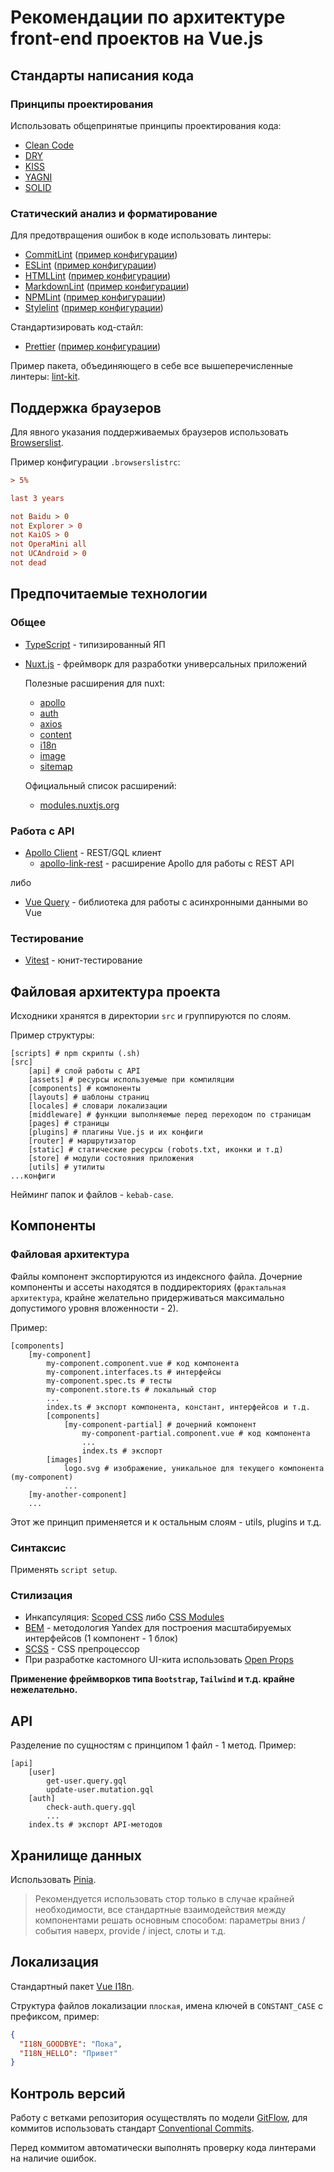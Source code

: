# Рекомендации по архитектуре front-end проектов на Vue.js

## Стандарты написания кода

### Принципы проектирования

Использовать общепринятые принципы проектирования кода:

- [Clean Code](https://github.com/devSchacht/clean-code-javascript)
- [DRY](https://web-creator.ru/articles/dry)
- [KISS](https://web-creator.ru/articles/kiss)
- [YAGNI](https://web-creator.ru/articles/yagni)
- [SOLID](https://web-creator.ru/articles/solid)

### Статический анализ и форматирование

Для предотвращения ошибок в коде использовать линтеры:

- [CommitLint](https://commitlint.js.org/)
  ([пример конфигурации](https://github.com/alex-lit/config-commitlint))
- [ESLint](https://eslint.org/)
  ([пример конфигурации](https://github.com/alex-lit/config-eslint))
- [HTMLLint](https://github.com/linthtml/linthtml)
  ([пример конфигурации](https://github.com/alex-lit/config-htmllint))
- [MarkdownLint](https://github.com/DavidAnson/markdownlint)
  ([пример конфигурации](https://github.com/alex-lit/config-markdownlint))
- [NPMLint](https://github.com/tclindner/npm-package-json-lint)
  ([пример конфигурации](https://github.com/alex-lit/config-npmlint))
- [Stylelint](https://stylelint.io/)
  ([пример конфигурации](https://github.com/alex-lit/config-stylelint))

Стандартизировать код-стайл:

- [Prettier](https://prettier.io/)
  ([пример конфигурации](https://github.com/alex-lit/config-prettier))

Пример пакета, объединяющего в себе все вышеперечисленные линтеры:
[lint-kit](https://github.com/alex-lit/lint-kit).

## Поддержка браузеров

Для явного указания поддерживаемых браузеров использовать
[Browserslist](https://github.com/browserslist/browserslist).

Пример конфигурации `.browserslistrc`:

```ini
> 5%

last 3 years

not Baidu > 0
not Explorer > 0
not KaiOS > 0
not OperaMini all
not UCAndroid > 0
not dead
```

## Предпочитаемые технологии

### Общее

- [TypeScript](http://www.typescriptlang.org/) - типизированный ЯП
- [Nuxt.js](https://nuxtjs.org/) - фреймворк для разработки универсальных
  приложений

  Полезные расширения для nuxt:

  - [apollo](https://github.com/nuxt-community/apollo-module)
  - [auth](https://auth.nuxtjs.org/)
  - [axios](https://axios.nuxtjs.org/)
  - [content](https://content.nuxtjs.org/installation/)
  - [i18n](https://i18n.nuxtjs.org/basic-usage/)
  - [image](https://image.nuxtjs.org/api/$img/)
  - [sitemap](https://sitemap.nuxtjs.org/)

  Официальный список расширений:

  - [modules.nuxtjs.org](https://modules.nuxtjs.org/)

### Работа с API

- [Apollo Client](https://apollo.vuejs.org/) - REST/GQL клиент
  - [apollo-link-rest](https://www.apollographql.com/docs/react/api/link/apollo-link-rest/) -
    расширение Apollo для работы с REST API

либо

- [Vue Query](https://vue-query.vercel.app/) - библиотека для работы с
  асинхронными данными во Vue

### Тестирование

- [Vitest](https://vitest.dev/) - юнит-тестирование

## Файловая архитектура проекта

Исходники хранятся в директории `src` и группируются по слоям.

Пример структуры:

```
[scripts] # npm скрипты (.sh)
[src]
    [api] # слой работы с API
    [assets] # ресурсы используемые при компиляции
    [components] # компоненты
    [layouts] # шаблоны страниц
    [locales] # словари локализации
    [middleware] # функции выполняемые перед переходом по страницам
    [pages] # страницы
    [plugins] # плагины Vue.js и их конфиги
    [router] # маршрутизатор
    [static] # статические ресурсы (robots.txt, иконки и т.д)
    [store] # модули состояния приложения
    [utils] # утилиты
...конфиги
```

Нейминг папок и файлов - `kebab-case`.

## Компоненты

### Файловая архитектура

Файлы компонент экспортируются из индексного файла. Дочерние компоненты и ассеты
находятся в поддиректориях (`фрактальная архитектура`, крайне желательно
придерживаться максимально допустимого уровня вложенности - 2).

Пример:

```
[components]
    [my-component]
        my-component.component.vue # код компонента
        my-component.interfaces.ts # интерфейсы
        my-component.spec.ts # тесты
        my-component.store.ts # локальный стор
        ...
        index.ts # экспорт компонента, констант, интерфейсов и т.д.
        [components]
            [my-component-partial] # дочерний компонент
                my-component-partial.component.vue # код компонента
                ...
                index.ts # экспорт
        [images]
            logo.svg # изображение, уникальное для текущего компонента (my-component)
            ...
    [my-another-component]
    ...
```

Этот же принцип применяется и к остальным слоям - utils, plugins и т.д.

### Синтаксис

Применять `script setup`.

### Стилизация

- Инкапсуляция:
  [Scoped CSS](https://vuejs.org/api/sfc-css-features.html#scoped-css) либо [CSS Modules](https://vuejs.org/api/sfc-css-features.html#css-modules)
- [BEM](https://ru.bem.info/) - методология Yandex для построения масштабируемых
  интерфейсов (1 компонент - 1 блок)
- [SCSS](https://sass-lang.com/) - CSS препроцессор
- При разработке кастомного UI-кита использовать
  [Open Props](https://open-props.style/)

**Применение фреймворков типа `Bootstrap`, `Tailwind` и т.д. крайне
нежелательно.**

## API

Разделение по сущностям с принципом 1 файл - 1 метод. Пример:

```
[api]
    [user]
        get-user.query.gql
        update-user.mutation.gql
    [auth]
        check-auth.query.gql
        ...
    index.ts # экспорт API-методов
```

## Хранилище данных

Использовать [Pinia](https://pinia.vuejs.org/).

> Рекомендуется использовать стор только в случае крайней необходимости, все
> стандартные взаимодействия между компонентами решать основным способом:
> параметры вниз / события наверх, provide / inject, слоты и т.д.

## Локализация

Стандартный пакет [Vue I18n](https://kazupon.github.io/vue-i18n/).

Структура файлов локализации `плоская`, имена ключей в `CONSTANT_CASE` с
префиксом, пример:

```json
{
  "I18N_GOODBYE": "Пока",
  "I18N_HELLO": "Привет"
}
```

## Контроль версий

Работу с ветками репозитория осуществлять по модели
[GitFlow](https://habr.com/ru/post/106912/), для коммитов использовать стандарт
[Conventional Commits](https://www.conventionalcommits.org/ru/).

Перед коммитом автоматически выполнять проверку кода линтерами на наличие
ошибок.
